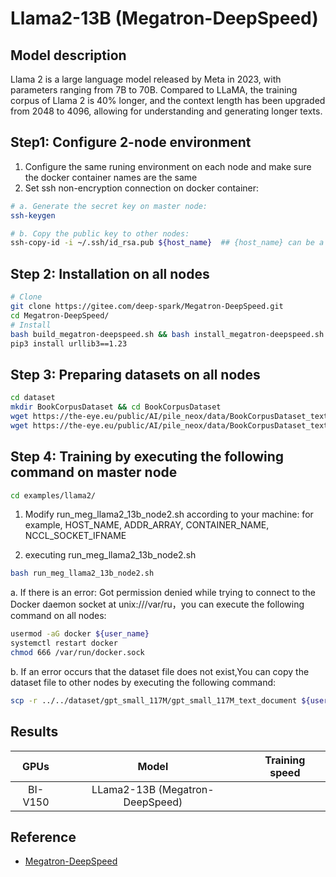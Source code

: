 # Llama2-13B (Megatron-DeepSpeed)

## Model description

Llama 2 is a large language model released by Meta in 2023, with parameters ranging from 7B to 70B. Compared to LLaMA, the training corpus of Llama 2 is 40% longer, and the context length has been upgraded from 2048 to 4096, allowing for understanding and generating longer texts.

## Step1: Configure 2-node environment

1. Configure the same runing environment on each node and make sure the docker container names are the same
2. Set ssh non-encryption connection on docker container:

```bash 
# a. Generate the secret key on master node:
ssh-keygen

# b. Copy the public key to other nodes:
ssh-copy-id -i ~/.ssh/id_rsa.pub ${host_name}  ## {host_name} can be a specified Ip address or domain name
```

## Step 2: Installation on all nodes

```bash
# Clone
git clone https://gitee.com/deep-spark/Megatron-DeepSpeed.git
cd Megatron-DeepSpeed/
# Install
bash build_megatron-deepspeed.sh && bash install_megatron-deepspeed.sh
pip3 install urllib3==1.23
```

## Step 3: Preparing datasets on all nodes

```bash
cd dataset
mkdir BookCorpusDataset && cd BookCorpusDataset
wget https://the-eye.eu/public/AI/pile_neox/data/BookCorpusDataset_text_document.bin
wget https://the-eye.eu/public/AI/pile_neox/data/BookCorpusDataset_text_document.idx
```

## Step 4: Training by executing the following command on master node

```bash
cd examples/llama2/
```

1. Modify run_meg_llama2_13b_node2.sh according to your machine: for example, HOST_NAME, ADDR_ARRAY, CONTAINER_NAME, NCCL_SOCKET_IFNAME

2. executing run_meg_llama2_13b_node2.sh

```bash
bash run_meg_llama2_13b_node2.sh
```

a. If there is an error: Got permission denied while trying to connect to the Docker daemon socket at unix:///var/ru，you can execute the following command on all nodes:

```bash
usermod -aG docker ${user_name} 
systemctl restart docker
chmod 666 /var/run/docker.sock

```

b. If an error occurs that the dataset file does not exist,You can copy the dataset file to other nodes by executing the following command:

```bash
scp -r ../../dataset/gpt_small_117M/gpt_small_117M_text_document ${user_name}@${host_name}:path/to/megatron-deepspeed/dataset/gpt_small_117M/gpt_small_117M_text_document
```

## Results

|  GPUs   |              Model              | Training speed |
| :-----: | :-----------------------------: | :------------: |
| BI-V150 | LLama2-13B (Megatron-DeepSpeed) |                |

## Reference

- [Megatron-DeepSpeed](https://github.com/microsoft/Megatron-DeepSpeed)
